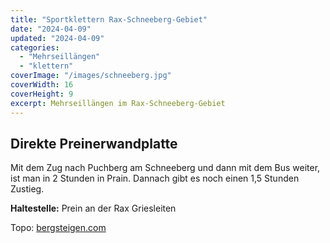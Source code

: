 ```yaml
---
title: "Sportklettern Rax-Schneeberg-Gebiet"
date: "2024-04-09"
updated: "2024-04-09"
categories:
  - "Mehrseillängen"
  - "klettern"
coverImage: "/images/schneeberg.jpg"
coverWidth: 16
coverHeight: 9
excerpt: Mehrseillängen im Rax-Schneeberg-Gebiet
---
```


## Direkte Preinerwandplatte
Mit dem Zug nach Puchberg am Schneeberg und dann mit dem Bus weiter, ist man in 2 Stunden in Prain. Dannach gibt es noch einen 1,5 Stunden Zustieg.

**Haltestelle:** Prein an der Rax Griesleiten	

Topo: [bergsteigen.com](https://www.bergsteigen.com/touren/klettern/direkte-preinerwandplatte/)
